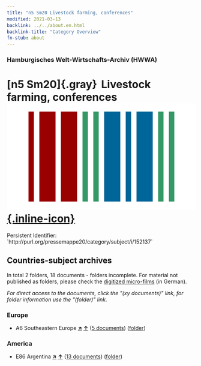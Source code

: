 ```yaml
---
title: "n5 Sm20 Livestock farming, conferences"
modified: 2021-03-13
backlink: ../../about.en.html
backlink-title: "Category Overview"
fn-stub: about
---
```


### Hamburgisches Welt-Wirtschafts-Archiv (HWWA)

# [n5 Sm20]{.gray}&#8201; Livestock farming, conferences &#160; [![Wikidata](/images/Wikidata-logo.svg "Wikidata"){.inline-icon}](http://www.wikidata.org/entity/Q104710544)

<div class="hint">Persistent Identifier: `http://purl.org/pressemappe20/category/subject/i/152137`</div>







## Countries-subject archives





In total 2 folders, 18 documents - folders incomplete.
For material not published as folders, please check the [digitized micro-films](/film/h1_sh.de.html) (in German).

_For direct access to the documents, click the "(xy documents)" link, for folder information use the "(folder)" link._



### Europe

- A6 Southeastern Europe [**&nearr;**](../../../geo/i/140900/about.en.html "Southeastern Europe (all folders)") [**&uarr;**](../../../geo/about.en.html#A6 "Country category system") (<a href="https://pm20.zbw.eu/iiifview/folder/sh/140900,152137" title="about: Southeastern Europe : Livestock farming, conferences" target="_blank">5 documents</a>) ([folder](../../../../folder/sh/1409xx/140900/1521xx/152137/about.en.html))

### America

- E86 Argentina [**&nearr;**](../../../geo/i/141692/about.en.html "Argentina (all folders)") [**&uarr;**](../../../geo/about.en.html#E86 "Country category system") (<a href="https://pm20.zbw.eu/iiifview/folder/sh/141692,152137" title="about: Argentina : Livestock farming, conferences" target="_blank">13 documents</a>) ([folder](../../../../folder/sh/1416xx/141692/1521xx/152137/about.en.html))








